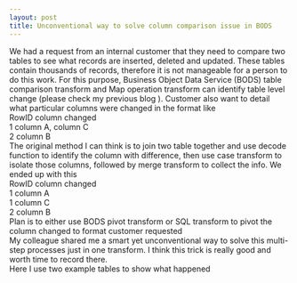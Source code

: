 ```yaml
---
layout: post
title: Unconventional way to solve column comparison issue in BODS
---
```


We had a request from an internal customer that they need to compare two tables to see what records are inserted, deleted and updated.  These tables contain thousands of records, therefore it is not manageable for a person to do this work. For this purpose, Business Object Data Service (BODS) table comparison transform and Map operation transform can identify table level change (please check my previous blog ).  Customer also want to detail what particular columns were changed in the format like   
RowID		  column changed  
1	        column A, column C  
2	        column B  
The original method I can think is to join two table together and use decode function to identify the column with difference, then use case transform to isolate those columns, followed by merge transform to collect the info.  We ended up with this  
RowID    	column changed  
1	        column A  
1	        column C  
2	        column B  
Plan is to either use BODS pivot transform or SQL transform to pivot the column changed to format customer requested  
My colleague shared me a smart yet unconventional way to solve this multi-step processes just in one transform. I think this trick is really good and worth time to record there.   
Here I use two example tables to show what happened  
